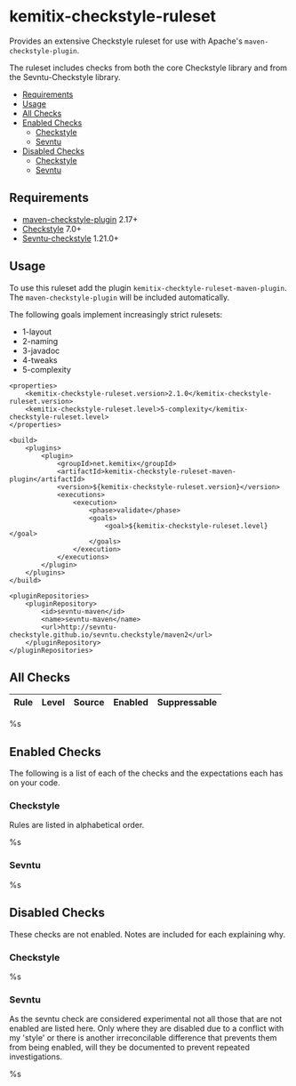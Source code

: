 # kemitix-checkstyle-ruleset

Provides an extensive Checkstyle ruleset for use with Apache's `maven-checkstyle-plugin`.

The ruleset includes checks from both the core Checkstyle library and from the Sevntu-Checkstyle library.

* [Requirements](#requirements)
* [Usage](#usage)
* [All Checks](#all-checks)
* [Enabled Checks](#enabled-checks)
    * [Checkstyle](#checkstyle)
    * [Sevntu](#sevntu)
* [Disabled Checks](#disabled-checks)
    * [Checkstyle](#checkstyle-1)
    * [Sevntu](#sevntu-1)

## Requirements

* [maven-checkstyle-plugin](https://maven.apache.org/plugins/maven-checkstyle-plugin/) 2.17+
* [Checkstyle](http://checkstyle.sourceforge.net/) 7.0+
* [Sevntu-checkstyle](http://sevntu-checkstyle.github.io/sevntu.checkstyle/) 1.21.0+

## Usage

To use this ruleset add the plugin `kemitix-checktyle-ruleset-maven-plugin`.
The `maven-checkstyle-plugin` will be included automatically.

The following goals implement increasingly strict rulesets:

* 1-layout
* 2-naming
* 3-javadoc
* 4-tweaks
* 5-complexity

````
<properties>
    <kemitix-checkstyle-ruleset.version>2.1.0</kemitix-checkstyle-ruleset.version>
    <kemitix-checkstyle-ruleset.level>5-complexity</kemitix-checkstyle-ruleset.level>
</properties>

<build>
    <plugins>
        <plugin>
            <groupId>net.kemitix</groupId>
            <artifactId>kemitix-checkstyle-ruleset-maven-plugin</artifactId>
            <version>${kemitix-checkstyle-ruleset.version}</version>
            <executions>
                <execution>
                    <phase>validate</phase>
                    <goals>
                        <goal>${kemitix-checkstyle-ruleset.level}</goal>
                    </goals>
                </execution>
            </executions>
        </plugin>
    </plugins>
</build>

<pluginRepositories>
    <pluginRepository>
        <id>sevntu-maven</id>
        <name>sevntu-maven</name>
        <url>http://sevntu-checkstyle.github.io/sevntu.checkstyle/maven2</url>
    </pluginRepository>
</pluginRepositories>
````

## All Checks

Rule|Level|Source|Enabled|Suppressable
----|-----|------|-------|------------
%s

## Enabled Checks

The following is a list of each of the checks and the expectations each has on your code.

### Checkstyle

Rules are listed in alphabetical order.

%s

### Sevntu

%s

## Disabled Checks

These checks are not enabled. Notes are included for each explaining why.

### Checkstyle

%s

### Sevntu

As the sevntu check are considered experimental not all those that are not enabled are listed here. Only where they are disabled due to a conflict with my 'style' or there is another irreconcilable difference that prevents them from being enabled, will they be documented to prevent repeated investigations.

%s

[Effective Java]: http://amzn.to/2aSz6GE

